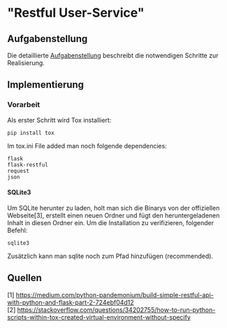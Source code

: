 # "Restful User-Service"

## Aufgabenstellung
Die detaillierte [Aufgabenstellung](TASK.md) beschreibt die notwendigen Schritte zur Realisierung.

## Implementierung
### Vorarbeit
Als erster Schritt wird Tox installiert:

    pip install tox
Im tox.ini File added man noch folgende dependencies:

    flask
    flask-restful
    request
    json
#### SQLite3
Um SQLite herunter zu laden, holt man sich die Binarys von der offiziellen Webseite[3], erstellt einen neuen Ordner und fügt den heruntergeladenen Inhalt in diesen Ordner ein. Um die Installation zu verifizieren, folgender Befehl:

    sqlite3
Zusätzlich kann man sqlite noch zum Pfad hinzufügen (recommended).
## Quellen
[1] https://medium.com/python-pandemonium/build-simple-restful-api-with-python-and-flask-part-2-724ebf04d12  
[2] https://stackoverflow.com/questions/34202755/how-to-run-python-scripts-within-tox-created-virtual-environment-without-specify  
